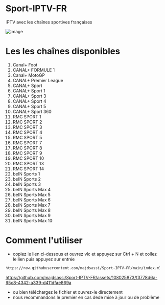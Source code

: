 # Sport-IPTV-FR
IPTV avec les chaînes sportives françaises

![image](https://github.com/majdsassi/Sport-IPTV-FR/assets/108025873/796860aa-f891-417d-8590-9765191b1254)


# Les les chaînes disponibles
1. Canal+ Foot
2. CANAL+ FORMULE 1
3. Canal+ MotoGP
4. CANAL+ Premier League
5. CANAL+ Sport
6. CANAL+ Sport 1
7. CANAL+ Sport 3
8. CANAL+ Sport 4
9. CANAL+ Sport 5
10. CANAL+ Sport 360
11. RMC SPORT 1
12. RMC SPORT 2
13. RMC SPORT 3
14. RMC SPORT 4
15. RMC SPORT 5
16. RMC SPORT 7
17. RMC SPORT 8
18. RMC SPORT 9
19. RMC SPORT 10
20. RMC SPORT 13
21. RMC SPORT 14
22. beIN Sports 1
23. beIN Sports 2
24. beIN Sports 3
25. beIN Sports Max 4
26. beIN Sports Max 5
27. beIN Sports Max 6
28. beIN Sports Max 7
29. beIN Sports Max 8
30. beIN Sports Max 9
31. beIN Sports Max 10
# Comment l'utiliser
- copiez le lien ci-dessous et ouvrez vlc et appuyez sur Ctrl + N et collez le lien puis appuyez sur entrée
```bash
https://raw.githubusercontent.com/majdsassi/Sport-IPTV-FR/main/index.m3u

```

https://github.com/majdsassi/Sport-IPTV-FR/assets/108025873/f3778d6a-65c8-4342-a339-d411dfae869a



- ou bien téléchargez le fichier et ouvrez-le directement
- nous recommandons le premier en cas dede mise à jour ou de problème
